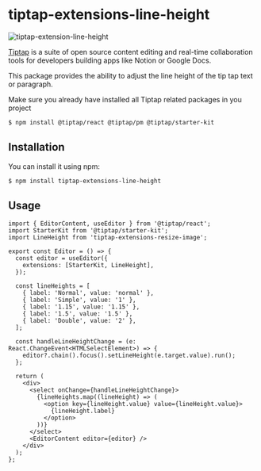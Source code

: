 # tiptap-extensions-line-height

![tiptap-extension-line-height](https://github.com/AlbertArakelyan/tiptap-extensions-line-height-assets/blob/main/screenshot.gif?raw=true)

[Tiptap](https://tiptap.dev/) is a suite of open source content editing and real-time collaboration tools for developers building apps like Notion or Google Docs.

This package provides the ability to adjust the line height of the tip tap text or paragraph.

Make sure you already have installed all Tiptap related packages in you project

```bash
$ npm install @tiptap/react @tiptap/pm @tiptap/starter-kit
```

<!-- It has been tested in 
[React](https://codesandbox.io/p/some_sandbox_link), and [NextJS](https://codesandbox.io/p/some_sandbox_link) -->

## Installation

You can install it using npm:

```bash
$ npm install tiptap-extensions-line-height
```

## Usage

```tsx
import { EditorContent, useEditor } from '@tiptap/react';
import StarterKit from '@tiptap/starter-kit';
import LineHeight from 'tiptap-extensions-resize-image';

export const Editor = () => {
  const editor = useEditor({
    extensions: [StarterKit, LineHeight],
  });

  const lineHeights = [
    { label: 'Normal', value: 'normal' },
    { label: 'Simple', value: '1' },
    { label: '1.15', value: '1.15' },
    { label: '1.5', value: '1.5' },
    { label: 'Double', value: '2' },
  ];

  const handleLineHeightChange = (e: React.ChangeEvent<HTMLSelectElement>) => {
    editor?.chain().focus().setLineHeight(e.target.value).run();
  };

  return (
    <div>
      <select onChange={handleLineHeightChange}>
        {lineHeights.map((lineHeight) => (
          <option key={lineHeight.value} value={lineHeight.value}>
            {lineHeight.label}
          </option>
        ))}
      </select>
      <EditorContent editor={editor} />
    </div>
  );
};

```